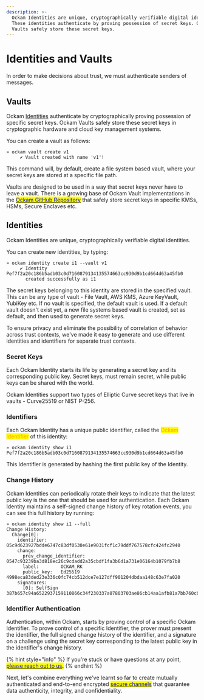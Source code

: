 ```yaml
---
description: >-
  Ockam Identities are unique, cryptographically verifiable digital identities.
  These identities authenticate by proving possession of secret keys. Ockam
  Vaults safely store these secret keys.
---
```


# Identities and Vaults

In order to make decisions about trust, we must authenticate senders of messages.

## Vaults

Ockam [Identities](identities.md#identity) authenticate by cryptographically proving possession of specific secret keys.  Ockam Vaults safely store these secret keys in cryptographic hardware and cloud key management systems.

You can create a vault as follows:&#x20;

```
» ockam vault create v1
     ✔︎ Vault created with name 'v1'!
```

This command will, by default, create a file system based vault, where your secret keys are stored at a specific file path.

Vaults are designed to be used in a way that secret keys never have to leave a vault. There is a growing base of Ockam Vault implementations in the [<mark style="color:blue;">Ockam GitHub Repository</mark>](https://github.com/build-trust/ockam) that safely store secret keys in specific KMSs, HSMs, Secure Enclaves etc.

## Identities

Ockam Identities are unique, cryptographically verifiable digital identities.

You can create new identities, by typing: &#x20;

```
» ockam identity create i1 --vault v1
     ✔︎ Identity Pef7f2a20c186b5adb03c0d7160879134135574663cc930d9b1cd664d63a45fb0
       created successfully as i1
```

The secret keys belonging to this identity are stored in the specified vault. This can be any type of vault - File Vault, AWS KMS, Azure KeyVault, YubiKey etc. If no vault is specified, the default vault is used. If a default vault doesn't exist yet, a new file systems based vault is created, set as default, and then used to generate secret keys.

To ensure privacy and eliminate the possibility of correlation of behavior across trust contexts, we've made it easy to generate and use different identities and identifiers for separate trust contexts.

### Secret Keys

Each Ockam Identity starts its life by generating a secret key and its corresponding public key. Secret keys, must remain secret, while public keys can be shared with the world.

Ockam Identities support two types of Elliptic Curve secret keys that live in vaults - Curve25519 or NIST P-256.

### Identifiers

Each Ockam Identity has a unique public identifier, called the <mark style="color:orange;">Ockam Identifier</mark> of this identity:

```
» ockam identity show i1
Pef7f2a20c186b5adb03c0d7160879134135574663cc930d9b1cd664d63a45fb0
```

This Identifier is generated by hashing the first public key of the Identity.

### Change History

Ockam Identities can periodically rotate their keys to indicate that the latest public key is the one that should be used for authentication. Each Ockam Identity maintains a self-signed change history of key rotation events, you can see this full history by running:

```
» ockam identity show i1 --full
Change History:
  Change[0]:
    identifier: 05c9d623927bdde6747c83df0530e61e9031fcf1c79ddf767578cfc424fc2940
    change:
      prev_change_identifier: 0547c93239ba3d818ec26c9cdadd2a35cbdf1fa3b6d1a731e06164b1079fb7b8
      label:        OCKAM_RK
      public_key:   Ed25519 4998eca83ded23e336c0fc74cb512dce7e127dff901204dbdaa148c63e7fa020
    signatures:
      [0]: SelfSign 387b657c94a6522937159110866c34f230337a07803703ae86cb14aa1afb81a7bb760cb5b0850cd1074e45a0cf40beef3ba5e59114846ad91dcc2bafb7e05a06
```

### Identifier Authentication

Authentication, within Ockam, starts by proving control of a specific Ockam Identifier. To prove control of a specific Identifier, the prover must present the identifier, the full signed change history of the identifier, and a signature on a challenge using the secret key corresponding to the latest public key in the identifier's change history.

{% hint style="info" %}
If you're stuck or have questions at any point, [<mark style="color:blue;">please reach out to us</mark>](https://www.ockam.io/contact)<mark style="color:blue;">**.**</mark>
{% endhint %}

Next, let's combine everything we've learnt so far to create mutually authenticated and end-to-end encrypted [<mark style="color:blue;">secure channels</mark>](secure-channels.md) that guarantee data authenticity, integrity, and confidentiality.
